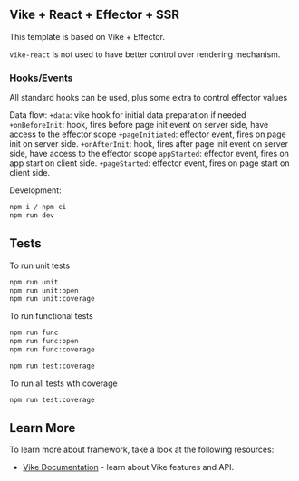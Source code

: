 ## Vike + React + Effector + SSR

This template is based on Vike + Effector.

`vike-react` is not used to have better control over rendering mechanism. 

### Hooks/Events

All standard hooks can be used, plus some extra to control effector values

Data flow:
`+data`: vike hook for initial data preparation if needed
`+onBeforeInit`: hook, fires before page init event on server side, have access to the effector scope
`+pageInitiated`: effector event, fires on page init on server side.
`+onAfterInit`: hook, fires after page init event on server side, have access to the effector scope
`appStarted`: effector event, fires on app start on client side.
`+pageStarted`: effector event, fires on page start on client side.

Development:

```bash
npm i / npm ci
npm run dev
```

## Tests

To run unit tests

```bash
npm run unit
npm run unit:open
npm run unit:coverage
```

To run functional tests

```bash
npm run func
npm run func:open
npm run func:coverage

npm run test:coverage
```

To run all tests wth coverage

```bash
npm run test:coverage
```

## Learn More

To learn more about framework, take a look at the following resources:

- [Vike Documentation](https://vike.dev) - learn about Vike features and API.

